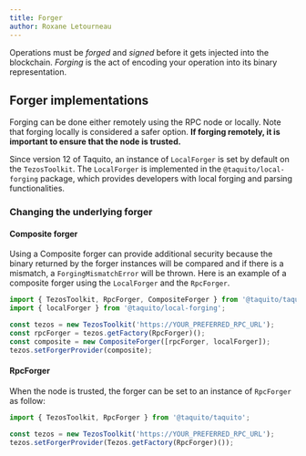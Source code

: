 ```yaml
---
title: Forger
author: Roxane Letourneau
---
```


Operations must be _forged_ and _signed_ before it gets injected into the blockchain. _Forging_ is the act of encoding your operation into its binary representation. 

## Forger implementations 

Forging can be done either remotely using the RPC node or locally. Note that forging locally is considered a safer option. **If forging remotely, it is important to ensure that the node is trusted.** 

Since version 12 of Taquito, an instance of `LocalForger` is set by default on the `TezosToolkit`. The `LocalForger` is implemented in the `@taquito/local-forging` package, which provides developers with local forging and parsing functionalities.

### Changing the underlying forger

#### Composite forger

Using a Composite forger can provide additional security because the binary returned by the forger instances will be compared and if there is a mismatch, a `ForgingMismatchError` will be thrown. Here is an example of a composite forger using the `LocalForger` and the `RpcForger`. 

```js
import { TezosToolkit, RpcForger, CompositeForger } from '@taquito/taquito';
import { localForger } from '@taquito/local-forging';

const tezos = new TezosToolkit('https://YOUR_PREFERRED_RPC_URL');
const rpcForger = tezos.getFactory(RpcForger)();
const composite = new CompositeForger([rpcForger, localForger]);
tezos.setForgerProvider(composite);
```

#### RpcForger

When the node is trusted, the forger can be set to an instance of `RpcForger` as follow:

```js
import { TezosToolkit, RpcForger } from '@taquito/taquito';

const tezos = new TezosToolkit('https://YOUR_PREFERRED_RPC_URL');
tezos.setForgerProvider(Tezos.getFactory(RpcForger)());
```

